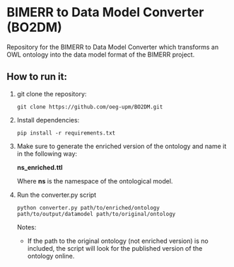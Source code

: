 # BIMERR to Data Model Converter (BO2DM)

Repository for the BIMERR to Data Model Converter which transforms an OWL ontology into the data model format of the BIMERR project.

## How to run it:

1. git clone the repository:

    `git clone https://github.com/oeg-upm/BO2DM.git`

2. Install dependencies:

    `pip install -r requirements.txt`

3. Make sure to generate the enriched version of the ontology and name it in the following way:

    **ns_enriched.ttl**
    
    Where **ns** is the namespace of the ontological model.

4. Run the converter.py script

    `python converter.py path/to/enriched/ontology path/to/output/datamodel path/to/original/ontology`

    Notes:

    * If the path to the original ontology (not enriched version) is no included, the script will look for the published version of the ontology online.